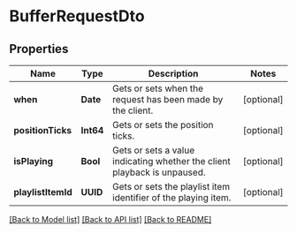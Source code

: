 # BufferRequestDto

## Properties
Name | Type | Description | Notes
------------ | ------------- | ------------- | -------------
**when** | **Date** | Gets or sets when the request has been made by the client. | [optional] 
**positionTicks** | **Int64** | Gets or sets the position ticks. | [optional] 
**isPlaying** | **Bool** | Gets or sets a value indicating whether the client playback is unpaused. | [optional] 
**playlistItemId** | **UUID** | Gets or sets the playlist item identifier of the playing item. | [optional] 

[[Back to Model list]](../README.md#documentation-for-models) [[Back to API list]](../README.md#documentation-for-api-endpoints) [[Back to README]](../README.md)


